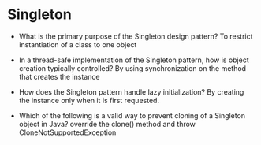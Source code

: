 # Singleton

* What is the primary purpose of the Singleton design pattern?
To restrict instantiation of a class to one object

* In a thread-safe implementation of the Singleton pattern, how is object creation typically controlled?
By using synchronization on the method that creates the instance

* How does the Singleton pattern handle lazy initialization?
By creating the instance only when it is first requested.

* Which of the following is a valid way to prevent cloning of a Singleton object in Java?
override the clone() method and throw CloneNotSupportedException